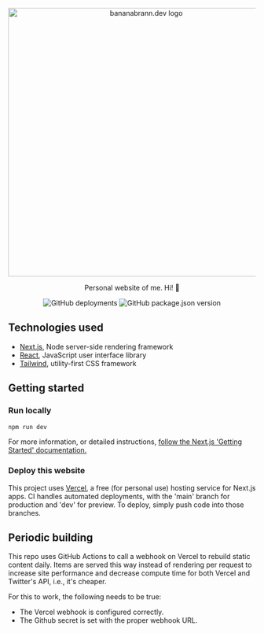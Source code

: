 <p align="center">
  <a href="https://bananabrann.dev/">
    <img alt="bananabrann.dev logo" src="https://bananabrann.blob.core.windows.net/github/bananabrann-text.png" width="546">
  </a>
</p>

<p align="center">
  Personal website of me. Hi! 👋
</p>

<p align="center">
  <img alt="GitHub deployments" src="https://img.shields.io/github/deployments/bananabrann/bananabrann.dev/production?label=vercel%20deployment&logo=vercel&logoColor=white">
  <img alt="GitHub package.json version" src="https://img.shields.io/github/package-json/v/bananabrann/bananabrann.dev?color=informational">
</p>

## Technologies used
- [Next.js](https://nextjs.org/), Node server-side rendering framework
- [React](https://reactjs.org/), JavaScript user interface library
- [Tailwind](https://tailwindcss.com/), utility-first CSS framework

## Getting started
### Run locally
```bash
npm run dev
```

For more information, or detailed instructions, [follow the Next.js 'Getting Started' documentation.](https://nextjs.org/docs/old#automatic-setup)

### Deploy this website
This project uses [Vercel](https://vercel.com/dashboard), a free (for personal use) hosting service for Next.js apps. CI handles automated deployments, with the 'main' branch for production and 'dev' for preview. To deploy, simply push code into those branches.

## Periodic building
This repo uses GitHub Actions to call a webhook on Vercel to rebuild static content daily. Items are served this way instead of rendering per request to increase site performance and decrease compute time for both Vercel and Twitter's API, i.e., it's cheaper. 

For this to work, the following needs to be true:
- The Vercel webhook is configured correctly.
- The Github secret is set with the proper webhook URL.
